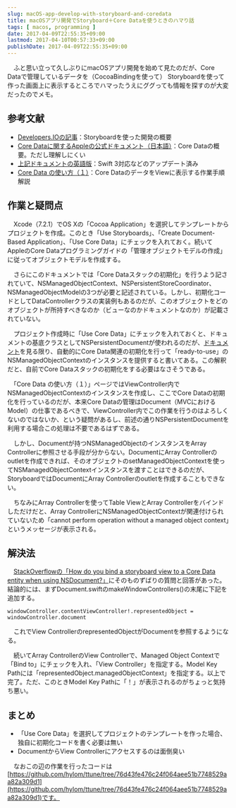 ```yaml
---
slug: macOS-app-develop-with-storyboard-and-coredata
title: macOSアプリ開発でStoryboard＋Core Dataを使うときのハマり話
tags: [ macos, programming ]
date: 2017-04-09T22:55:35+09:00
lastmod: 2017-04-10T00:57:33+09:00
publishDate: 2017-04-09T22:55:35+09:00
---
```


　ふと思い立って久しぶりにmacOSアプリ開発を始めて見たのだが、Core Dataで管理しているデータを（CocoaBindingを使って） Storyboardを使って作った画面上に表示するところでハマったうえにググっても情報を探すのが大変だったのでメモ。

## 参考文献


 - [Developers.IOの記事](http://dev.classmethod.jp/smartphone/iphone/remind-storyboard/)：Storyboardを使った開発の概要
 - [Core Dataに関するAppleの公式ドキュメント（日本語）](https://developer.apple.com/jp/documentation/Cocoa/Conceptual/CoreData/index.html)：Core Dataの概要。ただし理解しにくい
 - [上記ドキュメントの英語版](https://developer.apple.com/library/content/documentation/Cocoa/Conceptual/CoreData/index.html)：Swift 3対応などのアップデート済み
 - [Core Data の使い方（１）](http://www.nashuaworks.com/KTDContens/201507101234.html)：Core DataのデータをViewに表示する作業手順解説

## 作業と疑問点


　Xcode（7.2.1）でOS Xの「Cocoa Application」を選択してテンプレートからプロジェクトを作成。このとき「Use Storyboards」、「Create Document-Based Application」、「Use Core Data」にチェックを入れておく。続いてAppleのCore Dataプログラミングガイドの「管理オブジェクトモデルの作成」に従ってオブジェクトモデルを作成する。

　さらにこのドキュメントでは「Core Dataスタックの初期化」を行うよう記されていて、NSManagedObjectContext、NSPersistentStoreCoordinator、NSManagedObjectModelの3つが必要と記述されている。しかし、初期化コードとしてDataControllerクラスの実装例もあるのだが、このオブジェクトをどのオブジェクトが所持すべきなのか（ビューなのかドキュメントなのか）が記載されていない。

　プロジェクト作成時に「Use Core Data」にチェックを入れておくと、ドキュメントの基底クラスとしてNSPersistentDocumentが使われるのだが、[ドキュメント](https://developer.apple.com/reference/appkit/nspersistentdocument)を見る限り、自動的にCore Data関連の初期化を行って「ready-to-use」のNSManagedObjectContextのインスタンスを提供すると書いてある。この解釈だと、自前でCore Dataスタックの初期化をする必要はなさそうである。

　「Core Data の使い方（１）」ページではViewController内でNSManagedObjectContextのインスタンスを作成し、ここでCore Dataの初期化を行っているのだが、本来Core Dataの管理はDocument（MVCにおけるModel）の仕事であるべきで、ViewController内でこの作業を行うのはよろしくないのではないか、という疑問があるし、前述の通りNSPersistentDocumentを利用する場合この処理は不要であるはずである。

　しかし、Documentが持つNSManagedObjectのインスタンスをArray Controllerに参照させる手段が分からない。DocumentにArray Controllerのoutletを作成できれば、そのオブジェクトのsetManagedObjectContextを使ってNSManagedObjectContextインスタンスを渡すことはできるのだが、StoryboardではDocumentにArray Controllerのoutletを作成することもできない。

　ちなみにArray Controllerを使ってTable ViewとArray Controllerをバインドしただけだと、Array ControllerにNSManagedObjectContextが関連付けられていないため「cannot perform operation without a managed object context」というメッセージが表示される。

## 解決法


　[StackOverflowの「How do you bind a storyboard view to a Core Data entity when using NSDocument?」](http://stackoverflow.com/questions/35167244/how-do-you-bind-a-storyboard-view-to-a-core-data-entity-when-using-nsdocument)にそのものずばりの質問と回答があった。結論的には、まずDocument.swiftのmakeWindowControllers()の末尾に下記を追加する。

```
windowController.contentViewController!.representedObject = windowController.document
```

　これでView ControllerのrepresentedObjectがDocumentを参照するようになる。

　続いてArray ControllerのView Controllerで、Managed Object Contextで「Bind to」にチェックを入れ、「View Controller」を指定する。Model Key Pathには「representedObject.managedObjectContext」を指定する。以上で完了。ただ、このときModel Key Pathに「！」が表示されるのがちょっと気持ち悪い。

## まとめ



 - 「Use Core Data」を選択してプロジェクトのテンプレートを作った場合、独自に初期化コードを書く必要は無い
 - DocumentからView Controllerにアクセスするのは面倒臭い

　なおこの辺の作業を行ったコードは[https://github.com/hylom/ttune/tree/76d43fe476c24f064aee51b7748529aa82a309d1](https://github.com/hylom/ttune/tree/76d43fe476c24f064aee51b7748529aa82a309d1)です。


